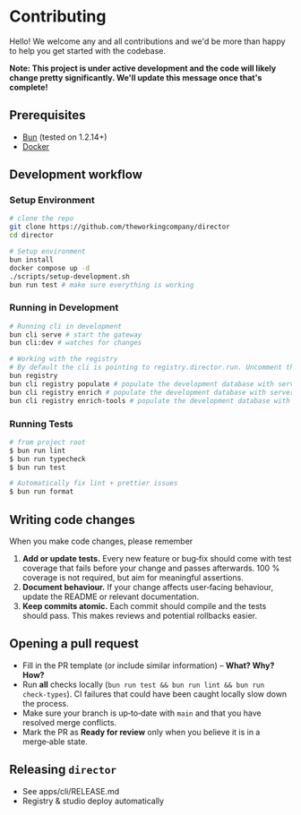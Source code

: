 
# Contributing

Hello! We welcome any and all contributions and we'd be more than happy to help you get started with the codebase. 

**Note: This project is under active development and the code will likely change pretty significantly. We'll update this message once that's complete!**

## Prerequisites

- [Bun](https://bun.sh/) (tested on 1.2.14+)
- [Docker](https://docker.com)

## Development workflow

### Setup Environment

```bash 
# clone the repo
git clone https://github.com/theworkingcompany/director
cd director

# Setup environment
bun install
docker compose up -d
./scripts/setup-development.sh
bun run test # make sure everything is working
```

### Running in Development 

```bash
# Running cli in development
bun cli serve # start the gateway
bun cli:dev # watches for changes

# Working with the registry
# By default the cli is pointing to registry.director.run. Uncomment the lines in apps/cli/.director/development/config.env
bun registry
bun cli registry populate # populate the development database with server entries
bun cli registry enrich # populate the development database with server entries
bun cli registry enrich-tools # populate the development database with server entries
```

### Running Tests

```bash
# from project root
$ bun run lint 
$ bun run typecheck
$ bun run test

# Automatically fix lint + prettier issues
$ bun run format
```

## Writing code changes

When you make code changes, please remember 

1. **Add or update tests.** Every new feature or bug‑fix should come with test coverage that fails before your change and passes afterwards. 100 % coverage is not required, but aim for meaningful assertions.
2. **Document behaviour.** If your change affects user‑facing behaviour, update the README or relevant documentation.
3. **Keep commits atomic.** Each commit should compile and the tests should pass. This makes reviews and potential rollbacks easier.

## Opening a pull request

- Fill in the PR template (or include similar information) – **What? Why? How?**
- Run **all** checks locally (`bun run test && bun run lint && bun run check-types`). CI failures that could have been caught locally slow down the process.
- Make sure your branch is up‑to‑date with `main` and that you have resolved merge conflicts.
- Mark the PR as **Ready for review** only when you believe it is in a merge‑able state.

## Releasing `director`

- See apps/cli/RELEASE.md
- Registry & studio deploy automatically